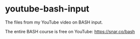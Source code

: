 # youtube-bash-input
The files from my YouTube video on BASH input.

The entire BASH course is free on YouTube:
https://snar.co/bash
